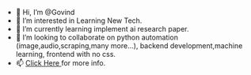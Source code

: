 - 👋 Hi, I’m @Govind
- 👀 I’m interested in Learning New Tech.
- 🌱 I’m currently learning implement ai research paper.
- 💞️ I’m looking to collaborate on python automation (image,audio,scraping,many more...), backend development,machine learning, frontend with no css.
- 📫 <a href="https://govindkumar.in" alt="Govind Kumar Profile"> Click Here </a> for more info.

<!---
HacxS/HacxS is a ✨ special ✨ repository because its `README.md` (this file) appears on your GitHub profile.
You can click the Preview link to take a look at your changes.
--->
